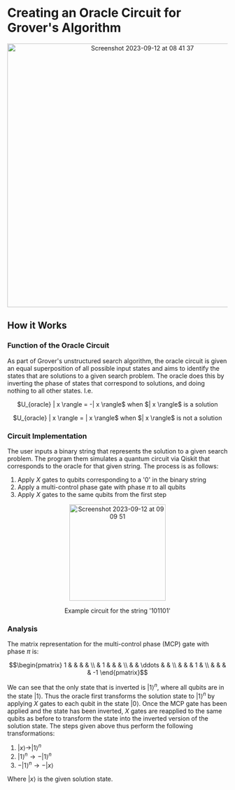 # Creating an Oracle Circuit for Grover's Algorithm
<p align="center">
  <img width="602" alt="Screenshot 2023-09-12 at 08 41 37" src="https://github.com/matt-jung/oracle-for-grovers-algorithm/assets/133035195/6b601b13-9a38-43e6-bd98-5952cd7c5f37">
</p>

## How it Works
### Function of the Oracle Circuit
As part of Grover's unstructured search algorithm, the oracle circuit is given an equal superposition of all possible input states and aims to identify the states that are solutions to a given search problem. The oracle does this by inverting the phase of states that correspond to solutions, and doing nothing to all other states. I.e.

<p align="center">
  $U_{oracle} | x \rangle = -| x \rangle$ when $| x \rangle$ is a solution
</p>
<p align="center">
  $U_{oracle} | x \rangle = | x \rangle$ when $| x \rangle$ is not a solution
</p>

### Circuit Implementation
The user inputs a binary string that represents the solution to a given search problem. The program them simulates a quantum circuit via Qiskit that corresponds to the oracle for that given string. The process is as follows:

1. Apply $X$ gates to qubits corresponding to a '0' in the binary string
2. Apply a multi-control phase gate with phase $\pi$ to all qubits
3. Apply $X$ gates to the same qubits from the first step
  
<p align="center">
  <img width="220" alt="Screenshot 2023-09-12 at 09 09 51" src="https://github.com/matt-jung/oracle-for-grovers-algorithm/assets/133035195/5fe3b58c-9207-4fc1-bc57-e36518eda148">
</p>
<p align="center">
  Example circuit for the string '101101'
</p>

### Analysis
The matrix representation for the multi-control phase (MCP) gate with phase $\pi$ is:

```math
\begin{pmatrix}
1 &  &  &  &  \\
 & 1 &  &  &  \\
 &  & \ddots &  &  \\
 &  &  & 1 &  \\
 &  &  &  & -1 
\end{pmatrix}
```

We can see that the only state that is inverted is  $| 1 \rangle^n$, where all qubits are in the state $| 1 \rangle$. Thus the oracle first transforms the solution state to $| 1 \rangle^n$ by applying $X$ gates to each qubit in the state $| 0 \rangle$. Once the MCP gate has been applied and the state has been inverted, $X$ gates are reapplied to the same qubits as before to transform the state into the inverted version of the solution state. The steps given above thus perform the following transformations:

1. $| x \rangle \rightarrow | 1 \rangle^n$
2. $| 1 \rangle^n \rightarrow -| 1 \rangle^n$
3. $-| 1 \rangle^n \rightarrow -| x \rangle$

Where $| x \rangle$ is the given solution state.
